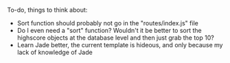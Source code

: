 
To-do, things to think about:

- Sort function should probably not go in the "routes/index.js" file
- Do I even need a "sort" function? Wouldn't it be better to sort the highscore objects at the database level and then just grab the top 10?
- Learn Jade better, the current template is hideous, and only because my lack of knowledge of Jade
